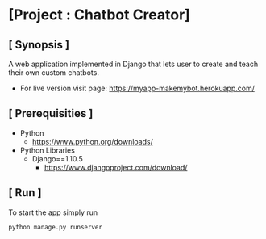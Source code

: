 # [Project : Chatbot Creator]

## [ Synopsis ]

A web application implemented in Django that lets user to create and teach their own custom chatbots.

- For live version visit page: https://myapp-makemybot.herokuapp.com/

## [ Prerequisities ]

- Python
  - https://www.python.org/downloads/
- Python Libraries
  - Django==1.10.5
    - https://www.djangoproject.com/download/

## [ Run ]

To start the app simply run
~~~~
python manage.py runserver
~~~~
